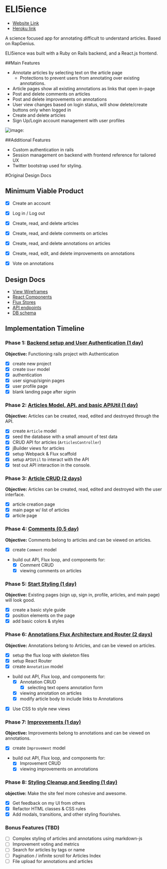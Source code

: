 # ELI5ience

- [Website Link][website]
- [Heroku link][heroku]

A science focused app for annotating difficult to understand articles. Based on RapGenius.

ELI5ience was built with a Ruby on Rails backend, and a React.js frontend.

[heroku]: eli5ience.herokuapp.com
[website]: http://www.eli5ience.com/

##Main Features
- Annotate articles by selecting text on the article page
  - Protections to prevent users from annotating over existing annotations.
- Article pages show all existing annotations as links that open in-page
- Post and delete comments on articles
- Post and delete improvements on annotations
- User view changes based on login status, will show delete/create buttons only when logged in
- Create and delete articles
- Sign Up/Login account management with user profiles

![image:](https://github.com/JustFocus/ELI5ience/docs/ELI5Annotation.png)

##Additional Features
- Custom authentication in rails
- Session management on backend with frontend reference for tailored UX
- Twitter bootstrap used for styling.


#Original Design Docs

## Minimum Viable Product

- [x] Create an account
- [x] Log in / Log out
- [x] Create, read, and delete articles
- [x] Create, read, and delete comments on articles
- [x] Create, read, and delete annotations on articles
- [x] Create, read, edit, and delete improvements on annotations
- [x] Vote on annotations


## Design Docs
* [View Wireframes][views]
* [React Components][components]
* [Flux Stores][stores]
* [API endpoints][api-endpoints]
* [DB schema][schema]

[views]: ./docs/views.md
[components]: ./docs/components.md
[stores]: ./docs/stores.md
[api-endpoints]: ./docs/api-endpoints.md
[schema]: ./docs/schema.md

## Implementation Timeline

### Phase 1: [Backend setup and User Authentication (1 day)][phase-one]

**Objective:** Functioning rails project with Authentication

- [x] create new project
- [x] create `User` model
- [x] authentication
- [x] user signup/signin pages
- [x] user profile page
- [x] blank landing page after signin

### Phase 2: [Articles Model, API, and basic APIUtil (1 day)][phase-two]

**Objective:** Articles can be created, read, edited and destroyed through
the API.

- [x] create `Article` model
- [x] seed the database with a small amount of test data
- [x] CRUD API for articles (`ArticlesController`)
- [x] jBuilder views for articles
- [x] setup Webpack & Flux scaffold
- [x] setup `APIUtil` to interact with the API
- [x] test out API interaction in the console.

### Phase 3: [Article CRUD (2 days)][phase-three]

**Objective:** Articles can be created, read, edited and destroyed with the user interface.

- [x] article creation page
- [x] main page w/ list of articles
- [x] article page

### Phase 4: [Comments (0.5 day)][phase-four]

**Objective:** Comments belong to articles and can be viewed on articles.

- [x] create `Comment` model
- build out API, Flux loop, and components for:
  - [x] Comment CRUD
  - [x] viewing comments on articles

### Phase 5: [Start Styling (1 day)][phase-five]

**Objective:** Existing pages (sign up, sign in, profile, articles, and main page) will look good.

- [x] create a basic style guide
- [x] position elements on the page
- [x] add basic colors & styles

### Phase 6: [Annotations Flux Architecture and Router (2 days)][phase-six]

**Objective:** Annotations belong to Articles, and can be viewed on articles.

- [x] setup the flux loop with skeleton files
- [x] setup React Router
- [x] create `Annotation` model
- build out API, Flux loop, and components for:
  - [x] Annotation CRUD
      - [x] selecting text opens annotation form
  - [x] viewing annotation on articles
  - [x] modify article body to include links to Annotations
- [x] Use CSS to style new views

### Phase 7: [Improvements (1 day)][phase-seven]

**Objective:** Improvements belong to annotations and can be viewed on annotations.

- [x] create `Improvement` model
- build out API, Flux loop, and components for:
  - [x] Improvement CRUD
  - [x] viewing improvements on annotations

### Phase 8: [Styling Cleanup and Seeding (1 day)][phase-nine]

**objective:** Make the site feel more cohesive and awesome.

- [x] Get feedback on my UI from others
- [x] Refactor HTML classes & CSS rules
- [x] Add modals, transitions, and other styling flourishes.

### Bonus Features (TBD)
- [ ] Complex styling of articles and annotations using markdown-js
- [ ] Improvement voting and metrics
- [ ] Search for articles by tags or name
- [ ] Pagination / infinite scroll for Articles Index
- [ ] File upload for annotations and articles

[phase-one]: ./docs/phases/phase1.md
[phase-two]: ./docs/phases/phase2.md
[phase-three]: ./docs/phases/phase3.md
[phase-four]: ./docs/phases/phase4.md
[phase-five]: ./docs/phases/phase5.md
[phase-six]: ./docs/phases/phase6.md
[phase-seven]: ./docs/phases/phase7.md
[phase-eight]: ./docs/phases/phase8.md
[phase-nine]: ./docs/phases/phase9.md
